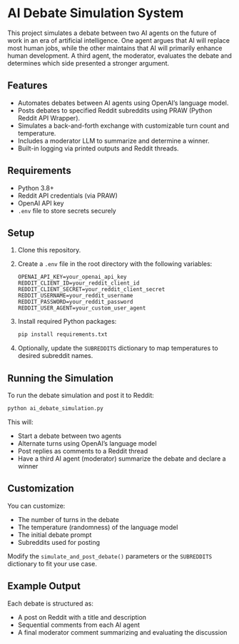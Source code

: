 # AI Debate Simulation System

This project simulates a debate between two AI agents on the future of work in an era of artificial intelligence. One agent argues that AI will replace most human jobs, while the other maintains that AI will primarily enhance human development. A third agent, the moderator, evaluates the debate and determines which side presented a stronger argument.

## Features

* Automates debates between AI agents using OpenAI’s language model.
* Posts debates to specified Reddit subreddits using PRAW (Python Reddit API Wrapper).
* Simulates a back-and-forth exchange with customizable turn count and temperature.
* Includes a moderator LLM to summarize and determine a winner.
* Built-in logging via printed outputs and Reddit threads.

## Requirements

* Python 3.8+
* Reddit API credentials (via PRAW)
* OpenAI API key
* `.env` file to store secrets securely

## Setup

1. Clone this repository.

2. Create a `.env` file in the root directory with the following variables:

   ```env
   OPENAI_API_KEY=your_openai_api_key
   REDDIT_CLIENT_ID=your_reddit_client_id
   REDDIT_CLIENT_SECRET=your_reddit_client_secret
   REDDIT_USERNAME=your_reddit_username
   REDDIT_PASSWORD=your_reddit_password
   REDDIT_USER_AGENT=your_custom_user_agent
   ```

3. Install required Python packages:

   ```bash
   pip install requirements.txt
   ```

4. Optionally, update the `SUBREDDITS` dictionary to map temperatures to desired subreddit names.

## Running the Simulation

To run the debate simulation and post it to Reddit:

```bash
python ai_debate_simulation.py
```

This will:

* Start a debate between two agents
* Alternate turns using OpenAI’s language model
* Post replies as comments to a Reddit thread
* Have a third AI agent (moderator) summarize the debate and declare a winner

## Customization

You can customize:

* The number of turns in the debate
* The temperature (randomness) of the language model
* The initial debate prompt
* Subreddits used for posting

Modify the `simulate_and_post_debate()` parameters or the `SUBREDDITS` dictionary to fit your use case.

## Example Output

Each debate is structured as:

* A post on Reddit with a title and description
* Sequential comments from each AI agent
* A final moderator comment summarizing and evaluating the discussion
